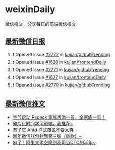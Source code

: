 # weixinDaily
微信推文，分享每日的前端微信推文

## [最新微信日报](https://github.com/kujian/weixinDaily/issues)

<!--START_SECTION:activity-->
1. ❗ Opened issue [#2772](https://github.com/kujian/githubTrending/issues/2772) in [kujian/githubTrending](https://github.com/kujian/githubTrending)
2. ❗ Opened issue [#1628](https://github.com/kujian/frontendDaily/issues/1628) in [kujian/frontendDaily](https://github.com/kujian/frontendDaily)
3. ❗ Opened issue [#2771](https://github.com/kujian/githubTrending/issues/2771) in [kujian/githubTrending](https://github.com/kujian/githubTrending)
4. ❗ Opened issue [#1627](https://github.com/kujian/frontendDaily/issues/1627) in [kujian/frontendDaily](https://github.com/kujian/frontendDaily)
5. ❗ Opened issue [#2770](https://github.com/kujian/githubTrending/issues/2770) in [kujian/githubTrending](https://github.com/kujian/githubTrending)
<!--END_SECTION:activity-->


## [最新微信推文](https://weixin.qdkfweb.cn/)

<!-- BLOG-POST-LIST:START -->
- [字节跳动 Rspack 家族再添一员，全家族一览！](https://weixin.qdkfweb.cn/40261.html)
- [碎片化时间学习前端，我推荐~](https://weixin.qdkfweb.cn/40252.html)
- [有了它 Antd 样式覆盖不要太爽](https://weixin.qdkfweb.cn/40253.html)
- [新年微信红包封面第三弹（新款）~](https://weixin.qdkfweb.cn/40260.html)
- [麻了！阿里大佬空降到我司当CTO的半年~](https://weixin.qdkfweb.cn/40257.html)
<!-- BLOG-POST-LIST:END -->